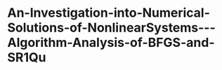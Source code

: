 # An-Investigation-into-Numerical-Solutions-of-NonlinearSystems---Algorithm-Analysis-of-BFGS-and-SR1Qu